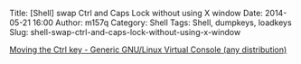 Title: [Shell] swap Ctrl and Caps Lock without using X window
Date: 2014-05-21 16:00
Author: m157q
Category: Shell
Tags: Shell, dumpkeys, loadkeys
Slug: shell-swap-ctrl-and-caps-lock-without-using-x-window

[Moving the Ctrl key - Generic GNU/Linux Virtual Console (any distribution)](http://www.emacswiki.org/emacs/MovingTheCtrlKey#toc7)  